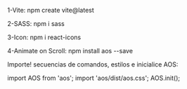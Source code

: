 1-Vite: npm create vite@latest

2-SASS: npm i sass

3-Icon: npm i react-icons

4-Animate on Scroll: npm install aos --save

Importe! secuencias de comandos, estilos e inicialice AOS:

import AOS from 'aos';
import 'aos/dist/aos.css';
AOS.init();
